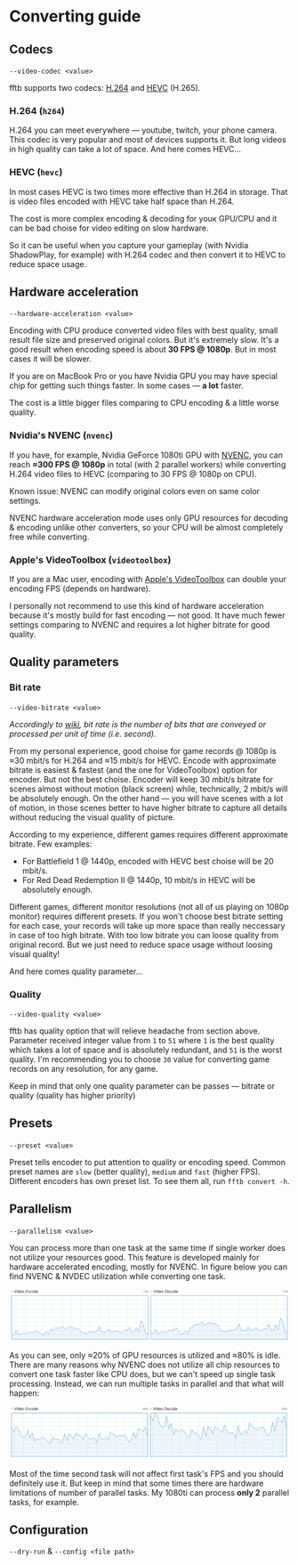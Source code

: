# Converting guide

## Codecs
`--video-codec <value>`

fftb supports two codecs: [H.264](https://en.wikipedia.org/wiki/Advanced_Video_Coding) and [HEVC](https://en.wikipedia.org/wiki/High_Efficiency_Video_Coding) (H.265).

### H.264 (`h264`)

H.264 you can meet everywhere — youtube, twitch, your phone camera. This codec is very popular and most of devices supports it. But long videos in high quality can take a lot of space. And here comes HEVC...

### HEVC (`hevc`)

In most cases HEVC is two times more effective than H.264 in storage. That is video files encoded with HEVC take half space than H.264.

The cost is more complex encoding & decoding for youк GPU/CPU and it can be bad choise for video editing on slow hardware.

So it can be useful when you capture your gameplay (with Nvidia ShadowPlay, for example) with H.264 codec and then convert it to HEVC to reduce space usage.

## Hardware acceleration
`--hardware-acceleration <value>`

Encoding with CPU produce converted video files with best quality, small result file size and preserved original colors. But it's extremely slow. It's a good result when encoding speed is about **30 FPS @ 1080p**. But in most cases it will be slower.

If you are on MacBook Pro or you have Nvidia GPU you may have special chip for getting such things faster. In some cases — **a lot** faster.

The cost is a little bigger files comparing to CPU encoding & a little worse quality.

### Nvidia's NVENC (`nvenc`)

If you have, for example, Nvidia GeForce 1080ti GPU with [NVENC](https://en.wikipedia.org/wiki/Nvidia_NVENC), you can reach **≈300 FPS @ 1080p** in total (with 2 parallel workers) while converting H.264 video files to HEVC (comparing to 30 FPS @ 1080p on CPU).

Known issue: NVENC can modify original colors even on same color settings.

NVENC hardware acceleration mode uses only GPU resources for decoding & encoding unlike other converters, so your CPU will be almost completely free while converting.

### Apple's VideoToolbox (`videotoolbox`)

If you are a Mac user, encoding with [Apple's VideoToolbox](https://handbrake.fr/docs/en/latest/technical/video-videotoolbox.html) can double your encoding FPS (depends on hardware).

I personally not recommend to use this kind of hardware acceleration because it's mostly build for fast encoding — not good. It have much fewer settings comparing to NVENC and requires a lot higher bitrate for good quality.

## Quality parameters

### Bit rate
`--video-bitrate <value>`

*Accordingly to [wiki](https://en.wikipedia.org/wiki/Bit_rate), bit rate is the number of bits that are conveyed or processed per unit of time (i.e. second).*

From my personal experience, good choise for game records @ 1080p is ≈30 mbit/s for H.264 and ≈15 mbit/s for HEVC. Encode with approximate bitrate is easiest & fastest (and the one for VideoToolbox) option for encoder. But not the best choise. Encoder will keep 30 mbit/s bitrate for scenes almost without motion (black screen) while, technically, 2 mbit/s will be absolutely enough. On the other hand — you will have scenes with a lot of motion, in those scenes better to have higher bitrate to capture all details without reducing the visual quality of picture. 

According to my experience, different games requires different approximate bitrate. Few examples: 
* For Battlefield 1 @ 1440p, encoded with HEVC best choise will be 20 mbit/s.
* For Red Dead Redemption II @ 1440p, 10 mbit/s in HEVC will be absolutely enough.

Different games, different monitor resolutions (not all of us playing on 1080p monitor) requires different presets. If you won't choose best bitrate setting for each case, your records will take up more space than really neccessary in case of too high bitrate. With too low bitrate you can loose quality from original record. But we just need to reduce space usage without loosing visual quality!

And here comes quality parameter...

### Quality
`--video-quality <value>`

fftb has quality option that will relieve headache from section above. Parameter received integer value from `1` to `51` where `1` is the best quality which takes a lot of space and is absolutely redundant, and `51` is the worst quality. I'm recommending you to choose `30` value for converting game records on any resolution, for any game.

Keep in mind that only one quality parameter can be passes — bitrate or quality (quality has higher priority)

## Presets
`--preset <value>`

Preset tells encoder to put attention to quality or encoding speed. Common preset names are `slow` (better quality), `medium` and `fast` (higher FPS). Different encoders has own preset list. To see them all, run `fftb convert -h`.

## Parallelism
`--parallelism <value>`

You can process more than one task at the same time if single worker does not utilize your resources good. This feature is developed mainly for hardware accelerated encoding, mostly for NVENC. In figure below you can find NVENC & NVDEC utilization while converting one task.

![without parallellism](images/ffmpeg_one_thread.png)

As you can see, only ≈20% of GPU resources is utilized and ≈80% is idle. There are many reasons why NVENC does not utilize all chip resources to convert one task faster like CPU does, but we can't speed up single task processing. Instead, we can run multiple tasks in parallel and that what will happen:

![two parallel workers](images/ffmpeg_two_threads.png)

Most of the time second task will not affect first task's FPS and you should definitely use it. But keep in mind that some times there are hardware limitations of number of parallel tasks. My 1080ti can process **only 2** parallel tasks, for example.

## Configuration
`--dry-run` & `--config <file path>`
